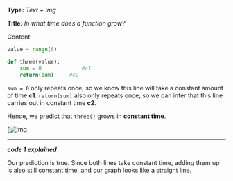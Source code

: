 **Type:** _Text + img_

**Title:** _In what time does a function grow?_

Content:

```python
value = range(6)

def three(value):
    sum = 0				#c1
    return(sum)		#c2
```

`sum = 0` only repeats once, so we know this line will take a constant amount of time **c1**. `return(sum)` also only repeats once, so we can infer that this line carries out in constant time **c2**.

Hence, we predict that `three()` grows in **constant time**.

[![img](https://camo.githubusercontent.com/59efcc40cb28ba7c6680b89f555239d26fe4ee12/68747470733a2f2f70726f6a6563746269742e73332d75732d776573742d312e616d617a6f6e6177732e636f6d2f6461726c656e652f6c6162732f53637265656e2b53686f742b323032302d30322d32312b61742b352e33302e30312b504d2e706e67)



---

**_code 1 explained_**

Our prediction is true. Since both lines take constant time, adding them up is also still constant time, and our graph looks like a straight line.

